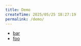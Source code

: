 ```yaml
---
title: Demo
createTime: 2025/05/25 18:27:19
permalink: /demo/
---
```


- [bar](./bar.md)
- [foo](./foo.md)
